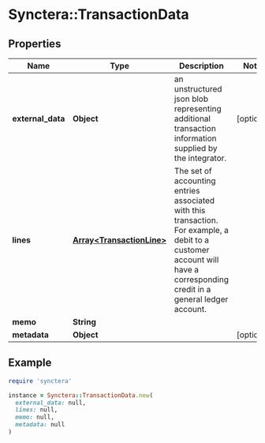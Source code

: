 # Synctera::TransactionData

## Properties

| Name | Type | Description | Notes |
| ---- | ---- | ----------- | ----- |
| **external_data** | **Object** | an unstructured json blob representing additional transaction information supplied by the integrator. | [optional] |
| **lines** | [**Array&lt;TransactionLine&gt;**](TransactionLine.md) | The set of accounting entries associated with this transaction. For example, a debit to a customer account will have a corresponding credit in a general ledger account. |  |
| **memo** | **String** |  |  |
| **metadata** | **Object** |  | [optional] |

## Example

```ruby
require 'synctera'

instance = Synctera::TransactionData.new(
  external_data: null,
  lines: null,
  memo: null,
  metadata: null
)
```

